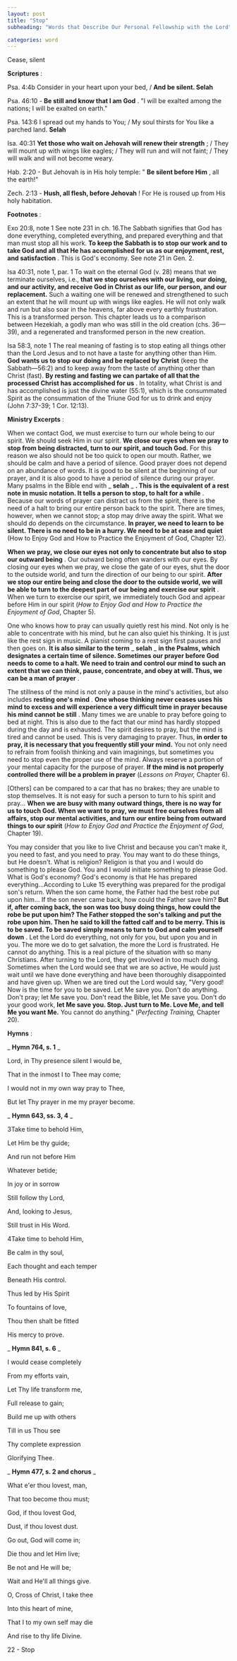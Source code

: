 ```yaml
---
layout: post
title: "Stop"
subheading: "Words that Describe Our Personal Fellowship with the Lord"

categories: word
---
```


Cease, silent

**Scriptures** :

Psa. 4:4b Consider in your heart upon your bed, / **And be silent. Selah**

Psa. 46:10 - **Be still and know that I am God** . "I will be exalted among the nations; I will be exalted on earth."

Psa. 143:6 I spread out my hands to You; / My soul thirsts for You like a parched land. **Selah**

Isa. 40:31 **Yet those who wait on Jehovah will renew their strength** ; / They will mount up with wings like eagles; / They will run and will not faint; / They will walk and will not become weary.

Hab. 2:20 - But Jehovah is in His holy temple: " **Be silent before Him** , all the earth!"

Zech. 2:13 - **Hush, all flesh, before Jehovah** ! For He is roused up from His holy habitation.

**Footnotes** :

Exo 20:8, note 1 See note 231 in ch. 16.The Sabbath signifies that God has done everything, completed everything, and prepared everything and that man must stop all his work. **To keep the Sabbath is to stop our work and to take God and all that He has accomplished for us as our enjoyment, rest, and satisfaction** . This is God's economy. See note 21 in Gen. 2.

Isa 40:31, note 1, par. 1 To wait on the eternal God (v. 28) means that we terminate ourselves, i.e., **that we stop ourselves with our living, our doing, and our activity, and receive God in Christ as our life, our person, and our replacement.** Such a waiting one will be renewed and strengthened to such an extent that he will mount up with wings like eagles. He will not only walk and run but also soar in the heavens, far above every earthly frustration. This is a transformed person. This chapter leads us to a comparison between Hezekiah, a godly man who was still in the old creation (chs. 36—39), and a regenerated and transformed person in the new creation.

Isa 58:3, note 1 The real meaning of fasting is to stop eating all things other than the Lord Jesus and to not have a taste for anything other than Him. **God wants us to stop our doing and be replaced by Christ** (keep the Sabbath—56:2) and to keep away from the taste of anything other than Christ (fast). **By resting and fasting we can partake of all that the processed Christ has accomplished for us** . In totality, what Christ is and has accomplished is just the divine water (55:1), which is the consummated Spirit as the consummation of the Triune God for us to drink and enjoy (John 7:37-39; 1 Cor. 12:13).

**Ministry Excerpts** :

When we contact God, we must exercise to turn our whole being to our spirit. We should seek Him in our spirit. **We close our eyes when we pray to stop from being distracted, turn to our spirit, and touch God.** For this reason we also should not be too quick to open our mouth. Rather, we should be calm and have a period of silence. Good prayer does not depend on an abundance of words. It is good to be silent at the beginning of our prayer, and it is also good to have a period of silence during our prayer. Many psalms in the Bible end with _ **selah** _ **. This is the equivalent of a rest note in music notation. It tells a person to stop, to halt for a while** . Because our words of prayer can distract us from the spirit, there is the need of a halt to bring our entire person back to the spirit. There are times, however, when we cannot stop; a stop may drive away the spirit. What we should do depends on the circumstance. **In prayer, we need to learn to be silent. There is no need to be in a hurry. We need to be at ease and quiet** (How to Enjoy God and How to Practice the Enjoyment of God, Chapter 12).

**When we pray, we close our eyes not only to concentrate but also to stop our outward being** . Our outward being often wanders with our eyes. By closing our eyes when we pray, we close the gate of our eyes, shut the door to the outside world, and turn the direction of our being to our spirit. **After we stop our entire being and close the door to the outside world, we will be able to turn to the deepest part of our being and exercise our spirit** . When we turn to exercise our spirit, we immediately touch God and appear before Him in our spirit (_How to Enjoy God and How to Practice the Enjoyment of God_, Chapter 5).

One who knows how to pray can usually quietly rest his mind. Not only is he able to concentrate with his mind, but he can also quiet his thinking. It is just like the rest sign in music. A pianist coming to a rest sign first pauses and then goes on. **It is also similar to the term** _ **selah** _ **in the Psalms, which designates a certain time of silence. Sometimes our prayer before God needs to come to a halt. We need to train and control our mind to such an extent that we can think, pause, concentrate, and obey at will. Thus, we can be a man of prayer** .

The stillness of the mind is not only a pause in the mind's activities, but also includes **resting one's mind** . **One whose thinking never ceases uses his mind to excess and will experience a very difficult time in prayer because his mind cannot be still** . Many times we are unable to pray before going to bed at night. This is also due to the fact that our mind has hardly stopped during the day and is exhausted. The spirit desires to pray, but the mind is tired and cannot be used. This is very damaging to prayer. Thus, **in order to pray, it is necessary that you frequently still your mind.** You not only need to refrain from foolish thinking and vain imaginings, but sometimes you need to stop even the proper use of the mind. Always reserve a portion of your mental capacity for the purpose of prayer. **If the mind is not properly controlled there will be a problem in prayer** (_Lessons on Prayer,_ Chapter 6).

[Others] can be compared to a car that has no brakes; they are unable to stop themselves. It is not easy for such a person to turn to his spirit and pray... **When we are busy with many outward things, there is no way for us to touch God. When we want to pray, we must free ourselves from all affairs, stop our mental activities, and turn our entire being from outward things to our spirit** (_How to Enjoy God and Practice the Enjoyment of God_, Chapter 19).

You may consider that you like to live Christ and because you can't make it, you need to fast, and you need to pray. You may want to do these things, but He doesn't. What is religion? Religion is that you and I would do something to please God. You and I would initiate something to please God. What is God's economy? God's economy is that He has prepared everything…According to Luke 15 everything was prepared for the prodigal son's return. When the son came home, the Father had the best robe put upon him… If the son never came back, how could the Father save him? **But if, after coming back, the son was too busy doing things, how could the robe be put upon him? The Father stopped the son's talking and put the robe upon him. Then he said to kill the fatted calf and to be merry. This is to be saved. To be saved simply means to turn to God and calm yourself down** . Let the Lord do everything, not only for you, but upon you and in you. The more we do to get salvation, the more the Lord is frustrated. He cannot do anything. This is a real picture of the situation with so many Christians. After turning to the Lord, they get involved in too much doing. Sometimes when the Lord would see that we are so active, He would just wait until we have done everything and have been thoroughly disappointed and have given up. When we are tired out the Lord would say, "Very good! Now is the time for you to be saved. Let Me save you. Don't do anything. Don't pray; let Me save you. Don't read the Bible, let Me save you. Don't do your good work, **let Me save you. Stop. Just turn to Me. Love Me, and tell Me you want Me.** You cannot do anything." (_Perfecting Training,_ Chapter 20).

**Hymns** :

_ **Hymn 764, s. 1** _

Lord, in Thy presence silent I would be,

That in the inmost I to Thee may come;

I would not in my own way pray to Thee,

But let Thy prayer in me my prayer become.

_ **Hymn 643, ss. 3, 4** _

3Take time to behold Him,

Let Him be thy guide;

And run not before Him

Whatever betide;

In joy or in sorrow

Still follow thy Lord,

And, looking to Jesus,

Still trust in His Word.

4Take time to behold Him,

Be calm in thy soul,

Each thought and each temper

Beneath His control.

Thus led by His Spirit

To fountains of love,

Thou then shalt be fitted

His mercy to prove.

_ **Hymn 841, s. 6** _

I would cease completely

From my efforts vain,

Let Thy life transform me,

Full release to gain;

Build me up with others

Till in us Thou see

Thy complete expression

Glorifying Thee.

_ **Hymn 477, s. 2 and chorus** _

What e'er thou lovest, man,

That too become thou must;

God, if thou lovest God,

Dust, if thou lovest dust.

Go out, God will come in;

Die thou and let Him live;

Be not and He will be;

Wait and He'll all things give.

O, Cross of Christ, I take thee

Into this heart of mine,

That I to my own self may die

And rise to thy life Divine.

22 - Stop
